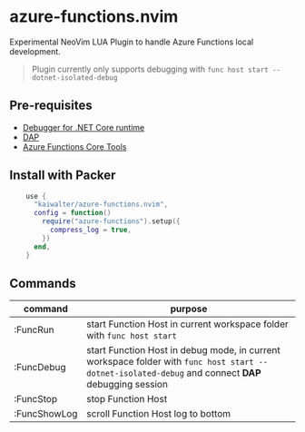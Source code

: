 # azure-functions.nvim

Experimental NeoVim LUA Plugin to handle Azure Functions local development.

> Plugin currently only supports debugging with `func host start --dotnet-isolated-debug`

## Pre-requisites

- [Debugger for .NET Core runtime](https://github.com/Samsung/netcoredbg)
- [DAP](https://github.com/mfussenegger/nvim-dap)
- [Azure Functions Core Tools](https://github.com/Azure/azure-functions-core-tools)

## Install with Packer

```lua
    use {
      "kaiwalter/azure-functions.nvim",
      config = function()
        require("azure-functions").setup({
          compress_log = true,
        })
      end,
    }
```

## Commands

| command | purpose |
| ---- | ---- |
| :FuncRun | start Function Host in current workspace folder with `func host start` |
| :FuncDebug | start Function Host in debug mode, in current workspace folder with `func host start --dotnet-isolated-debug` and connect **DAP** debugging session |
| :FuncStop | stop Function Host |
| :FuncShowLog | scroll Function Host log to bottom |

